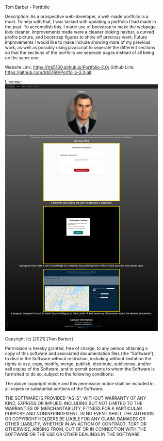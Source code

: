 Tom Barber - Portfolio

Description: As a prospective web-developer, a well-made portfolio is a must.  To help with that, I was tasked with updating a portfolio I had made in the past.  To accomplish this, I made use of bootstrap to make the webpage look cleaner.  Improvements made were a cleaner looking navbar, a curved profile picture, and bootstrap figures to show off previous work.  Future improvements I would like to make include showing more of my previous work, as well as possibly using javascript to seperate the different sections so that the sections of the portfolio are seperate pages instead of all being on the same one.

Website Link:  https://trb5160.github.io/Portfolio-2.0/
Github Link: https://github.com/trb5160/Portfolio-2.0.git

License: ![Alt text](./assets/images/portfolioScreenshot.png)

Copyright (c) [2021] [Tom Barber]

Permission is hereby granted, free of charge, to any person obtaining a copy of this software and associated documentation files (the "Software"), to deal in the Software without restriction, including without limitation the rights to use, copy, modify, merge, publish, distribute, sublicense, and/or sell copies of the Software, and to permit persons to whom the Software is furnished to do so, subject to the following conditions:

The above copyright notice and this permission notice shall be included in all copies or substantial portions of the Software.

THE SOFTWARE IS PROVIDED "AS IS", WITHOUT WARRANTY OF ANY KIND, EXPRESS OR IMPLIED, INCLUDING BUT NOT LIMITED TO THE WARRANTIES OF MERCHANTABILITY, FITNESS FOR A PARTICULAR PURPOSE AND NONINFRINGEMENT. IN NO EVENT SHALL THE AUTHORS OR COPYRIGHT HOLDERS BE LIABLE FOR ANY CLAIM, DAMAGES OR OTHER LIABILITY, WHETHER IN AN ACTION OF CONTRACT, TORT OR OTHERWISE, ARISING FROM, OUT OF OR IN CONNECTION WITH THE SOFTWARE OR THE USE OR OTHER DEALINGS IN THE SOFTWARE

